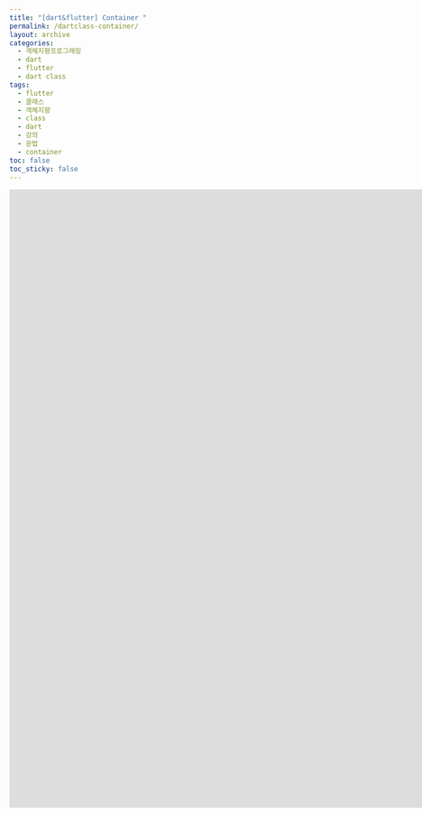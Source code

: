 ```yaml
---
title: "[dart&flutter] Container "
permalink: /dartclass-container/
layout: archive
categories: 
  - 객체지향프로그래밍
  - dart
  - flutter
  - dart class
tags: 
  - flutter
  - 클래스
  - 객체지향
  - class
  - dart
  - 강의
  - 문법
  - container
toc: false
toc_sticky: false
---
```


<iframe src="https://player.vimeo.com/video/643171763?h=c36604d77f&amp;badge=0&amp;autopause=0&amp;player_id=0&amp;app_id=58479" width="4000" height="1096" frameborder="0" allow="autoplay; fullscreen; picture-in-picture" allowfullscreen title="[flutter] Container"></iframe>